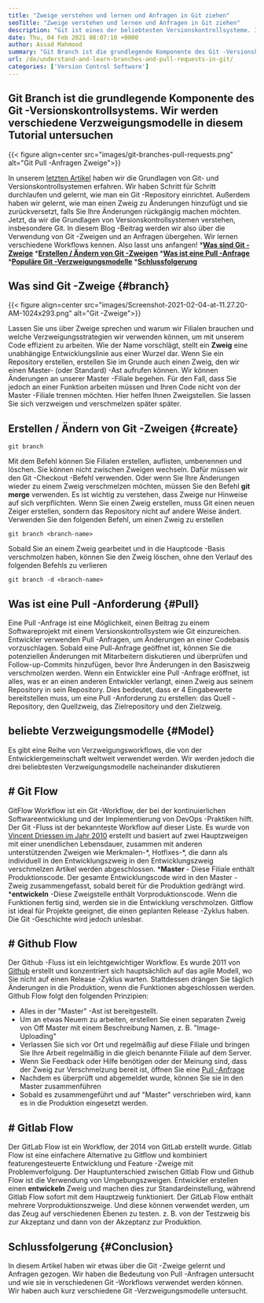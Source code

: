 ```yaml
---
title: "Zweige verstehen und lernen und Anfragen in Git ziehen" 
seoTitle: "Zweige verstehen und lernen und Anfragen in Git ziehen" 
description: "Git ist eines der beliebtesten Versionskontrollsysteme. In dieser Articl versteht wir, wie man Git -Zweige verwendet und Anfragen zieht." 
date: Thu, 04 Feb 2021 08:07:10 +0000
author: Assad Mahmood
summary: "Git Branch ist die grundlegende Komponente des Git -Versionskontrollsystems. Wir werden verschiedene Verzweigungsmodelle in diesem Tutorial untersuchen" 
url: /de/understand-and-learn-branches-and-pull-requests-in-git/
categories: ['Version Control Software']
---
```


## Git Branch ist die grundlegende Komponente des Git -Versionskontrollsystems. Wir werden verschiedene Verzweigungsmodelle in diesem Tutorial untersuchen

{{< figure align=center src="images/git-branches-pull-requests.png" alt="Git Pull -Anfragen Zweige">}}

In unserem [letzten Artikel][1] haben wir die Grundlagen von Git- und Versionskontrollsystemen erfahren. Wir haben Schritt für Schritt durchlaufen und gelernt, wie man ein Git -Repository einrichtet. Außerdem haben wir gelernt, wie man einen Zweig zu Änderungen hinzufügt und sie zurückversetzt, falls Sie Ihre Änderungen rückgängig machen möchten. Jetzt, da wir die Grundlagen von Versionskontrollsystemen verstehen, insbesondere Git. In diesem Blog -Beitrag werden wir also über die Verwendung von Git -Zweigen und an Anfragen übergehen. Wir lernen verschiedene Workflows kennen. Also lasst uns anfangen!
  ***[Was sind Git -Zweige][2]** 
  ***[Erstellen / Ändern von Git -Zweigen][3]** 
  ***[Was ist eine Pull -Anfrage][4]** 
  ***[Populäre Git -Verzweigungsmodelle][5]** 
  *[**Schlussfolgerung** ][6]

## Was sind Git -Zweige   {#branch}

{{< figure align=center src="images/Screenshot-2021-02-04-at-11.27.20-AM-1024x293.png" alt="Git -Zweige">}}

Lassen Sie uns über Zweige sprechen und warum wir Filialen brauchen und welche Verzweigungsstrategien wir verwenden können, um mit unserem Code effizient zu arbeiten. Wie der Name vorschlägt, stellt ein **Zweig**  eine unabhängige Entwicklungslinie aus einer Wurzel dar.
Wenn Sie ein Repository erstellen, erstellen Sie im Grunde auch einen Zweig, den wir einen Master- (oder Standard) -Ast aufrufen können. Wir können Änderungen an unserer Master -Filiale begehen. Für den Fall, dass Sie jedoch an einer Funktion arbeiten müssen und Ihren Code nicht von der Master -Filiale trennen möchten. Hier helfen Ihnen Zweigstellen. Sie lassen Sie sich verzweigen und verschmelzen später später.

## Erstellen / Ändern von Git -Zweigen   {#create}
```
git branch
```
Mit dem Befehl können Sie Filialen erstellen, auflisten, umbenennen und löschen. Sie können nicht zwischen Zweigen wechseln. Dafür müssen wir den Git -Checkout -Befehl verwenden. Oder wenn Sie Ihre Änderungen wieder zu einem Zweig verschmelzen möchten, müssen Sie den Befehl **git merge**  verwenden.
Es ist wichtig zu verstehen, dass Zweige nur Hinweise auf sich verpflichten. Wenn Sie einen Zweig erstellen, muss Git einen neuen Zeiger erstellen, sondern das Repository nicht auf andere Weise ändert.
Verwenden Sie den folgenden Befehl, um einen Zweig zu erstellen
```
git branch <branch-name>
```
Sobald Sie an einem Zweig gearbeitet und in die Hauptcode -Basis verschmolzen haben, können Sie den Zweig löschen, ohne den Verlauf des folgenden Befehls zu verlieren
```
git branch -d <branch-name>
```

## Was ist eine Pull -Anforderung   {#Pull}
Eine Pull -Anfrage ist eine Möglichkeit, einen Beitrag zu einem Softwareprojekt mit einem Versionskontrollsystem wie Git einzureichen. Entwickler verwenden Pull -Anfragen, um Änderungen an einer Codebasis vorzuschlagen. Sobald eine Pull-Anfrage geöffnet ist, können Sie die potenziellen Änderungen mit Mitarbeitern diskutieren und überprüfen und Follow-up-Commits hinzufügen, bevor Ihre Änderungen in den Basiszweig verschmolzen werden.
Wenn ein Entwickler eine Pull -Anfrage eröffnet, ist alles, was er an einen anderen Entwickler verlangt, einen Zweig aus seinem Repository in sein Repository. Dies bedeutet, dass er 4 Eingabewerte bereitstellen muss, um eine Pull -Anforderung zu erstellen: das Quell -Repository, den Quellzweig, das Zielrepository und den Zielzweig.

## beliebte Verzweigungsmodelle   {#Model}
Es gibt eine Reihe von Verzweigungsworkflows, die von der Entwicklergemeinschaft weltweit verwendet werden. Wir werden jedoch die drei beliebtesten Verzweigungsmodelle nacheinander diskutieren

## # Git Flow
GitFlow Workflow ist ein Git -Workflow, der bei der kontinuierlichen Softwareentwicklung und der Implementierung von DevOps -Praktiken hilft. Der Git -Fluss ist der bekannteste Workflow auf dieser Liste. Es wurde von [Vincent Driessen im Jahr 2010][7] erstellt und basiert auf zwei Hauptzweigen mit einer unendlichen Lebensdauer, zusammen mit anderen unterstützenden Zweigen wie Merkmalen-\*, Hotfixes-\*, die dann als individuell in den Entwicklungszweig in den Entwicklungszweig verschmelzen Artikel werden abgeschlossen.
  ***Master**  - Diese Filiale enthält Produktionscode. Der gesamte Entwicklungscode wird in den Master -Zweig zusammengefasst, sobald bereit für die Produktion gedrängt wird.
  ***entwickeln** -Diese Zweigstelle enthält Vorproduktionscode. Wenn die Funktionen fertig sind, werden sie in die Entwicklung verschmolzen.
Gitflow ist ideal für Projekte geeignet, die einen geplanten Release -Zyklus haben. Die Git -Geschichte wird jedoch unlesbar.

## # Github Flow
Der Github -Fluss ist ein leichtgewichtiger Workflow. Es wurde 2011 von [Github][8] erstellt und konzentriert sich hauptsächlich auf das agile Modell, wo Sie nicht auf einen Release -Zyklus warten. Stattdessen drängen Sie täglich Änderungen in die Produktion, wenn die Funktionen abgeschlossen werden.
Github Flow folgt den folgenden Prinzipien:
  * Alles in der "Master" -Ast ist bereitgestellt.
  * Um an etwas Neuem zu arbeiten, erstellen Sie einen separaten Zweig von Off Master mit einem Beschreibung Namen, z. B. "Image-Uploading"
  * Verlassen Sie sich vor Ort und regelmäßig auf diese Filiale und bringen Sie Ihre Arbeit regelmäßig in die gleich benannte Filiale auf dem Server.
  * Wenn Sie Feedback oder Hilfe benötigen oder der Meinung sind, dass der Zweig zur Verschmelzung bereit ist, öffnen Sie eine [Pull -Anfrage][4]
  * Nachdem es überprüft und abgemeldet wurde, können Sie sie in den Master zusammenführen
  * Sobald es zusammengeführt und auf "Master" verschrieben wird, kann es in die Produktion eingesetzt werden.

## # Gitlab Flow
Der GitLab Flow ist ein Workflow, der 2014 von GitLab erstellt wurde. Gitlab Flow ist eine einfachere Alternative zu Gitflow und kombiniert featurengesteuerte Entwicklung und Feature -Zweige mit Problemverfolgung. Der Hauptunterschied zwischen Gitlab Flow und Github Flow ist die Verwendung von Umgebungszweigen.
Entwickler erstellen einen **entwickeln**  Zweig und machen dies zur Standardeinstellung, während Gitlab Flow sofort mit dem Hauptzweig funktioniert. Der GitLab Flow enthält mehrere Vorproduktionszweige. Und diese können verwendet werden, um das Zeug auf verschiedenen Ebenen zu testen. z. B. von der Testzweig bis zur Akzeptanz und dann von der Akzeptanz zur Produktion.

## Schlussfolgerung   {#Conclusion}
In diesem Artikel haben wir etwas über die Git -Zweige gelernt und Anfragen gezogen. Wir haben die Bedeutung von Pull -Anfragen untersucht und wie sie in verschiedenen Git -Workflows verwendet werden können. Wir haben auch kurz verschiedene Git -Verzweigungsmodelle untersucht.

  
[1]: https://blog.containerize.com/2021/01/08/guide-to-version-control-and-source-code-management-using-git/
[2]: #branch
[3]: #create
[4]: #pull
[5]: #model
[6]: #conclusion
[7]: https://nvie.com/posts/a-successful-git-branching-model/
[8]: http://scottchacon.com/2011/08/31/github-flow.html
